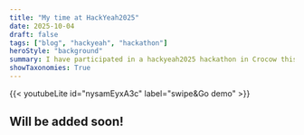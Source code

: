 ```yaml
---
title: "My time at HackYeah2025"
date: 2025-10-04
draft: false
tags: ["blog", "hackyeah", "hackathon"]
heroStyle: "background"
summary: I have participated in a hackyeah2025 hackathon in Crocow this october and it was a blast!
showTaxonomies: True
---
```


{{< youtubeLite id="nysamEyxA3c" label="swipe&Go demo" >}}

## Will be added soon!
